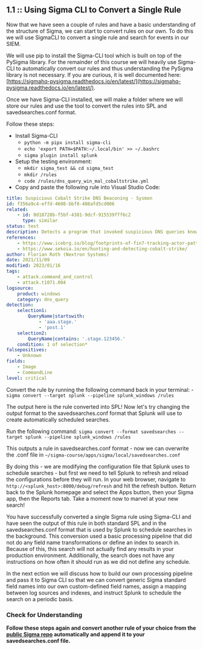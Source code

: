## 1.1 :: Using Sigma CLI to Convert a Single Rule
Now that we have seen a couple of rules and have a basic understanding of the structure of Sigma, we can start to convert rules on our own. To do this we will use SigmaCLI to convert a single rule and search for events in our SIEM.

We will use pip to install the Sigma-CLI tool which is built on top of the PySigma library. For the remainder of this course we will heavily use Sigma-CLI to automatically convert our rules and thus understanding the PySigma library is not necessary. If you are curious, it is well documented here: [https://sigmahq-pysigma.readthedocs.io/en/latest/](https://sigmahq-pysigma.readthedocs.io/en/latest/).

Once we have Sigma-CLI installed, we will make a folder where we will store our rules and use the tool to convert the rules into SPL and savedsearches.conf format. 

Follow these steps:
- Install Sigma-CLI
	- `python -m pipx install sigma-cli`
	- `echo 'export PATH=$PATH:~/.local/bin' >> ~/.bashrc`
	- `sigma plugin install splunk`
- Setup the testing environment:
	- `mkdir sigma_test && cd sigma_test`
	- `mkdir /rules`
	- `code /rules/dns_query_win_mal_cobaltstrike.yml`
- Copy and paste the following rule into Visual Studio Code:
```yaml
title: Suspicious Cobalt Strike DNS Beaconing - Sysmon
id: f356a9c4-effd-4608-bbf8-408afd5cd006
related:
    - id: 0d18728b-f5bf-4381-9dcf-915539fff6c2
      type: similar
status: test
description: Detects a program that invoked suspicious DNS queries known from Cobalt Strike beacons
references:
    - https://www.icebrg.io/blog/footprints-of-fin7-tracking-actor-patterns
    - https://www.sekoia.io/en/hunting-and-detecting-cobalt-strike/
author: Florian Roth (Nextron Systems)
date: 2021/11/09
modified: 2023/01/16
tags:
    - attack.command_and_control
    - attack.t1071.004
logsource:
    product: windows
    category: dns_query
detection:
    selection1:
        QueryName|startswith:
            - 'aaa.stage.'
            - 'post.1'
    selection2:
        QueryName|contains: '.stage.123456.'
    condition: 1 of selection*
falsepositives:
    - Unknown
fields:
    - Image
    - CommandLine
level: critical
```
Convert the rule by running the following command back in your terminal:
	- `sigma convert --target splunk --pipeline splunk_windows /rules`

The output here is the rule converted into SPL! Now let's try changing the output format to the savedsearches.conf format that Splunk will use to create automatically scheduled searches.

Run the following command:
`sigma convert --format savedsearches --target splunk --pipeline splunk_windows /rules`

This outputs a rule in savedsearches.conf format - now we can overwrite the .conf file in `~/sigma-course/apps/sigma/local/savedsearches.conf`

By doing this - we are modifying the configuration file that Splunk uses to schedule searches - but first we need to tell Splunk to refresh and reload the configurations before they will run. In your web browser, navigate to `http://<splunk_host>:8000/debug/refresh` and hit the refresh button. Return back to the Splunk homepage and select the Apps button, then your Sigma app, then the Reports tab. Take a moment now to marvel at your new search! 

You have successfully converted a single Sigma rule using Sigma-CLI and have seen the output of this rule in both standard SPL and in the savedsearches.conf format that is used by Splunk to schedule searches in the background. This conversion used a basic processing pipeline that did not do any field name transformations or define an index to search in. Because of this, this search will not actually find any results in your production environment. Additionally, the search does not have any instructions on how often it should run as we did not define any schedule.

In the next ection we will discuss how to build our own processing pipeline and pass it to Sigma CLI so that we can convert generic Sigma standard field names into our own custom-defined field names,  assign a mapping between log sources and indexes, and instruct Splunk to schedule the search on a periodic basis.

### Check for Understanding
**Follow these steps again and convert another rule of your choice from the [public Sigma repo](https://github.com/SigmaHQ/sigma) automatically and append it to your savedsearches.conf file.**
